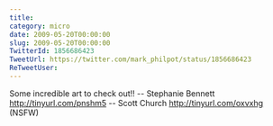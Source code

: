 ```yaml
---
title: 
category: micro
date: 2009-05-20T00:00:00
slug: 2009-05-20T00:00:00
TwitterId: 1856686423
TweetUrl: https://twitter.com/mark_philpot/status/1856686423
ReTweetUser: 
---
```


Some incredible art to check out!! -- Stephanie Bennett  http://tinyurl.com/pnshm5 -- Scott Church  http://tinyurl.com/oxvxhg (NSFW)